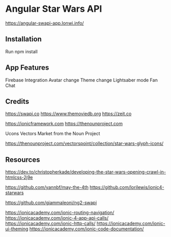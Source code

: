 # Angular Star Wars API

https://angular-swapi-app.lonwi.info/

## Installation

Run npm install

## App Features

Firebase Integration 
Avatar change
Theme change
Lightsaber mode
Fan Chat

## Credits

https://swapi.co
https://www.themoviedb.org
https://zeit.co

https://ionicframework.com
https://thenounproject.com

Ucons Vectors Market from the Noun Project

https://thenounproject.com/vectorspoint/collection/star-wars-glyph-icons/


## Resources

https://dev.to/christopherkade/developing-the-star-wars-opening-crawl-in-htmlcss-2j9e

https://github.com/yannbf/may-the-4th
https://github.com/lorilewis/ionic4-starwars

https://github.com/giammaleoni/ng2-swapi

https://ionicacademy.com/ionic-routing-navigation/
https://ionicacademy.com/ionic-4-app-api-calls/
https://ionicacademy.com/ionic-http-calls/
https://ionicacademy.com/ionic-ui-theming
https://ionicacademy.com/ionic-code-documentation/